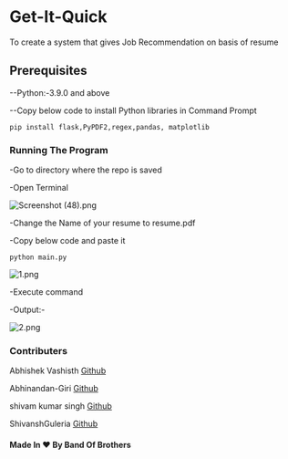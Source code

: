 # Get-It-Quick

To create a system that gives Job Recommendation on basis of resume

## Prerequisites

--Python:-3.9.0 and above

--Copy below code to install Python libraries in Command Prompt

```shell
pip install flask,PyPDF2,regex,pandas, matplotlib
```

### Running The Program

-Go to directory where the repo is saved 

-Open Terminal 

![Screenshot (48).png](https://github.com/ShivanshGuleria/Get-It-Quick/blob/c80550667344cc66de9bcde34fcb3f57aace9ca0/Images/Screenshot%20(48).png)

-Change the Name of your resume  to resume.pdf

-Copy below code and paste it

```shell
python main.py
```

![1.png](https://github.com/ShivanshGuleria/Get-It-Quick/blob/fab1070ad8b079fadaea4bddbfe7e7084fc35c59/Images/1.png)

-Execute command 

-Output:-

![2.png](https://github.com/ShivanshGuleria/Get-It-Quick/blob/c49479451dcefc8ddb220792d428323cf271e44c/Images/2.png)

### Contributers

Abhishek Vashisth       [Github](https://github.com/ABHISHEK-VASHISTH)

Abhinandan-Giri         [Github](https://github.com/Abhinandan-Giri)

shivam kumar singh      [Github](https://github.com/shivam01091)

ShivanshGuleria         [Github](https://github.com/ShivanshGuleria)

#### Made In ♥️ By Band Of Brothers
